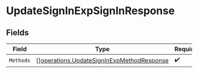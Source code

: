 # UpdateSignInExpSignInResponse


## Fields

| Field                                                                                                  | Type                                                                                                   | Required                                                                                               | Description                                                                                            |
| ------------------------------------------------------------------------------------------------------ | ------------------------------------------------------------------------------------------------------ | ------------------------------------------------------------------------------------------------------ | ------------------------------------------------------------------------------------------------------ |
| `Methods`                                                                                              | [][operations.UpdateSignInExpMethodResponse](../../models/operations/updatesigninexpmethodresponse.md) | :heavy_check_mark:                                                                                     | N/A                                                                                                    |